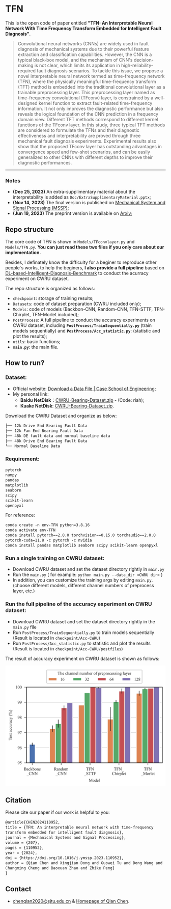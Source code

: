 # TFN


This is the open code of paper entitled **"TFN: An Interpretable Neural Network With Time Frequency Transform Embedded for Intelligent Fault Diagnosis"**.
> Convolutional neural networks (CNNs) are widely used in fault diagnosis of mechanical systems due to their powerful feature extraction and classification capabilities. However, the CNN is a typical black-box model, and the mechanism of CNN's decision-making is not clear, which limits its application in high-reliability-required fault diagnosis scenarios. To tackle this issue,  we propose a novel interpretable neural network termed as time-frequency network (TFN), where the physically meaningful time-frequency transform (TFT) method is embedded into the traditional convolutional layer as a trainable preprocessing layer. This preprocessing layer named as time-frequency convolutional (TFconv) layer, is constrained by a well-designed kernel function to extract fault-related time-frequency information. It not only improves the diagnostic performance but also reveals the logical foundation of the CNN prediction in a frequency domain view. Different TFT methods correspond to different kernel functions of the TFconv layer. In this study, three typical TFT methods are considered to formulate the TFNs and their diagnostic effectiveness and interpretability are proved through three mechanical fault diagnosis experiments.  Experimental results also show that the proposed TFconv layer has outstanding advantages in convergence speed and few-shot scenarios, and can be easily generalized to other CNNs with different depths to improve their diagnostic performances.
---

### Notes

* **(Dec 25, 2023)** An extra-supplimentary material about the interpretability is added as `Doc/ExtraSupplimentaryMaterial.pptx`;
* **(Nov 14, 2023)** The final version is published on [Mechanical System and Signal Processing (MSSP)](https://www.sciencedirect.com/science/article/pii/S0888327023008609);
* **(Jun 19, 2023)** The preprint version is available on [Arxiv](https://arxiv.org/abs/2209.01992);


## Repo structure

The core code of TFN is shown in `Models/TFconvlayer.py` and `Models/TFN.py`. **You can just read these two files if you only care about our implementation.**

Besides, I definately know the difficulty for a beginer to reproduce other people`s works, to help the beginers, **I also provide a full pipeline** based on [DL-based-Intelligent-Diagnosis-Benchmark](https://github.com/ZhaoZhibin/DL-based-Intelligent-Diagnosis-Benchmark) to conduct the acurracy experiment on CWRU dataset.

The repo structure is organized as follows:
* `checkpoint`: storage of training results;
* `Datasets`: code of dataset preparation (CWRU included only);
* `Models`: code of models (Backbon-CNN, Random-CNN, TFN-STTF, TFN-Chirplet, TFN-Morlet included);
* `PostProcess`: A full pipeline to conduct the accuracy experiments on CWRU dataset, including **`PostProcess/TrainSequentially.py`** (train models sequentially) and  **`PostProcess/Acc_statistic.py`**: (statistic and plot the results);
* `utils`: basic functions;
* **`main.py`**: the main file.

## How to run?

### Dataset: 

* Official website: [Download a Data File | Case School of Engineering](https://engineering.case.edu/bearingdatacenter/download-data-file);
* My personal link:  
  * **Baidu NetDisk**：[CWRU-Bearing-Dataset.zip](https://pan.baidu.com/s/1Q7vXZi3BG6205nzKO57scg?pwd=riah) - (Code: riah);
  * **Kuake NetDisk**: [CWRU-Bearing-Dataset.zip](https://pan.quark.cn/s/7334676ce5be).


Download the CWRU Dataset and organize as below:

```
├── 12k Drive End Bearing Fault Data
├── 12k Fan End Bearing Fault Data
├── 48k DE fault data and normal baseline data
├── 48k Drive End Bearing Fault Data
└── Normal Baseline Data
```

### Requirement:
```
pytorch
numpy
pandas
matplotlib
seaborn
scipy
scikit-learn
openpyxl
```
For reference:
```
conda create -n env-TFN python=3.8.16
conda activate env-TFN
conda install pytorch==2.0.0 torchvision==0.15.0 torchaudio==2.0.0 pytorch-cuda=11.8 -c pytorch -c nvidia
conda install pandas matplotlib seaborn scipy scikit-learn openpyxl
```

### Run a single training on CWRU dataset:

* Download CWRU dataset and set the dataset directory rightly in `main.py`
* Run the `main.py`  ( for example:  `python main.py --data_dir <CWRU dir>` )
* In addition, you can customize the training args by editing `main.py`. (choose different models, different channel numbers of preprocess layer, etc.)


### Run the full pipeline of the accuracy experiment on CWRU dataset:
* Download CWRU dataset and set the dataset directory rightly in the `main.py` file
* Run `PostProcess/TrainSequentially.py` to train models sequentially (Result is located in `checkpoint/Acc-CWRU`)
* Run `PostProcess/Acc_statistic.py` to statistic and plot the results (Result is located in `checkpoint/Acc-CWRU/postfiles`)


The result of accuracy experiment on CWRU dataset is shown as follows:

![1](./Doc/Figures/2-TestAcc-withlegend.jpg)

## Citation
Please cite our paper if our work is helpful to you: 
```
@article{CHEN2024110952,
title = {TFN: An interpretable neural network with time-frequency transform embedded for intelligent fault diagnosis},
journal = {Mechanical Systems and Signal Processing},
volume = {207},
pages = {110952},
year = {2024},
doi = {https://doi.org/10.1016/j.ymssp.2023.110952},
author = {Qian Chen and Xingjian Dong and Guowei Tu and Dong Wang and Changming Cheng and Baoxuan Zhao and Zhike Peng}
}
```

## Contact
* chenqian2020@sjtu.edu.cn & [Homepage of Qian Chen](https://chenqian0618.github.io/Homepage/).

